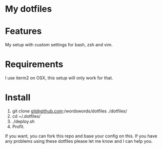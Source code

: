 # My dotfiles

# Features

My setup with custom settings for bash, zsh and vim.

# Requirements

I use iterm2 on OSX, this setup will only work for that.

# Install

1. git clone git@github.com:/wordswords/dotfiles ./dotfiles/
2. cd ~/.dotfiles/
3. ./deploy.sh
4. Profit.

If you want, you can fork this repo and base your config on this. If you have any problems using these dotfiles please let me know and I can help you.


